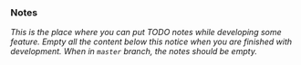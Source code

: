 ### Notes

_This is the place where you can put TODO notes while developing some feature. Empty all the content below this notice when you are finished with development. When in `master` branch, the notes should be empty._


